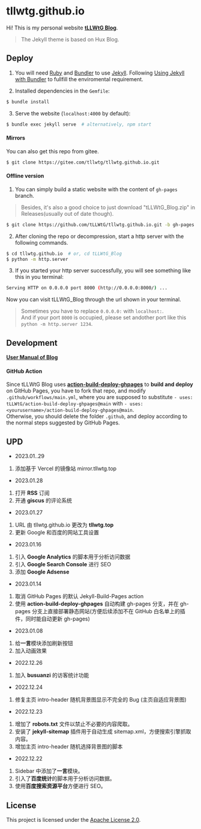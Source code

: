# tllwtg.github.io

Hi! This is my personal website **[tLLWtG Blog](https://tllwtg.github.io)**.

> The Jekyll theme is based on Hux Blog.

## Deploy

1. You will need [Ruby](https://www.ruby-lang.org/en/) and [Bundler](https://bundler.io/) to use [Jekyll](https://jekyllrb.com/). Following [Using Jekyll with Bundler](https://jekyllrb.com/tutorials/using-jekyll-with-bundler/) to fullfill the enviromental requirement.

2. Installed dependencies in the `Gemfile`:

```sh
$ bundle install 
```

3. Serve the website (`localhost:4000` by default):

```sh
$ bundle exec jekyll serve  # alternatively, npm start
```

#### Mirrors

You can also get this repo from gitee.

```sh
$ git clone https://gitee.com/tllwtg/tllwtg.github.io.git
```

#### Offline version

1. You can simply build a static website with the content of `gh-pages` branch.
> Besides, it's also a good choice to just download "tLLWtG_Blog.zip" in Releases(usually out of date though).

```sh
$ git clone https://github.com/tLLWtG/tllwtg.github.io.git -b gh-pages
```

2. After cloning the repo or decompression, start a http server with the following commands.

```sh
$ cd tllwtg.github.io  # or, cd tLLWtG_Blog
$ python -m http.server
```

3. If you started your http server successfully, you will see something like this in you terminal:

```sh
Serving HTTP on 0.0.0.0 port 8000 (http://0.0.0.0:8000/) ...
```

Now you can visit tLLWtG_Blog through the url shown in your terminal.
> Sometimes you have to replace `0.0.0.0:` with `localhost:`.  
> And if your port `8000` is occupied, please set andother port like this `python -m http.server 1234`.

## Development

**[User Manual of Blog](_doc/Manual.md)**

#### GitHub Action

Since tLLWtG Blog uses [**action-build-deploy-ghpages**](https://github.com/EdricChan03/action-build-deploy-ghpages) to **build and deploy** on GitHub Pages, you have to fork that repo, and modify `.github/workflows/main.yml`, where you are supposed to substitute `- uses: tLLWtG/action-build-deploy-ghpages@main` with `- uses: <yourusername>/action-build-deploy-ghpages@main`.  
Otherwise, you should delete the folder `.github`, and deploy according to the normal steps suggested by GitHub Pages.

## UPD

* 2023.01..29

1. 添加基于 Vercel 的镜像站 mirror.tllwtg.top

* 2023.01.28

1. 打开 **RSS** 订阅
2. 开通 **giscus** 的评论系统

* 2023.01.27

1. URL 由 tllwtg.github.io 更改为 **tllwtg.top**
2. 更新 Google 和百度的网站工具设置

* 2023.01.16

1. 引入 **Google Analytics** 的脚本用于分析访问数据
2. 引入 **Google Search Console** 进行 SEO
3. 添加 **Google Adsense**

* 2023.01.14

1. 取消 GitHub Pages 的默认 Jekyll-Build-Pages action
2. 使用 **action-build-deploy-ghpages** 自动构建 gh-pages 分支，并在 gh-pages 分支上直接部署静态网站(方便后续添加不在 GitHub 白名单上的插件，同时能自动更新 gh-pages)

* 2023.01.08

1. 给**一言**模块添加刷新按钮
2. 加入动画效果

* 2022.12.26

1. 加入 **busuanzi** 的访客统计功能

* 2022.12.24

1. 修复主页 intro-header 随机背景图显示不完全的 Bug (主页自适应背景图)

* 2022.12.23
  
1. 增加了 **robots.txt** 文件以禁止不必要的内容爬取。
2. 安装了 **jekyll-sitemap** 插件用于自动生成 sitemap.xml，方便搜索引擎抓取内容。
3. 增加主页 intro-header 随机选择背景图的脚本

* 2022.12.22

1. Sidebar 中添加了**一言**模块。
2. 引入了**百度统计**的脚本用于分析访问数据。
3. 使用**百度搜索资源平台**方便进行 SEO。

## License

This project is licensed under the [Apache License 2.0](https://github.com/tLLWtG/tLLWtG.github.io/blob/main/LICENSE).
